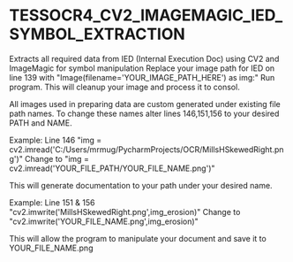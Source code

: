 # TESSOCR4_CV2_IMAGEMAGIC_IED_SYMBOL_EXTRACTION
Extracts all required data from IED (Internal Execution Doc) using CV2 and ImageMagic for symbol manipulation
Replace your image path for IED on line 139 with "Image(filename='YOUR_IMAGE_PATH_HERE') as img:"
Run program. This will cleanup your image and process it to consol.

All images used in preparing data are custom generated under existing file path names.
To change these names alter lines 146,151,156 to your desired PATH and NAME.

Example:
Line 146
"img = cv2.imread('C:/Users/mrmug/PycharmProjects/OCR/MillsHSkewedRight.png')"
Change to 
"img = cv2.imread('YOUR_FILE_PATH/YOUR_FILE_NAME.png')"

This will generate documentation to your path under your desired name.

Example:
Line 151 & 156
"cv2.imwrite('MillsHSkewedRight.png',img_erosion)"
Change to
"cv2.imwrite('YOUR_FILE_NAME.png',img_erosion)"

This will allow the program to manipulate your document and save it to YOUR_FILE_NAME.png

